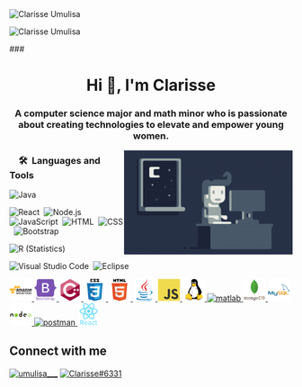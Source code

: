 <img width="250" src="https://media.giphy.com/media/jIgXf4hgbHCeKiXpvt/giphy.gif" alt="Clarisse Umulisa">

<p><img src="https://media.giphy.com/media/jIgXf4hgbHCeKiXpvt/giphy.gig" alt=" Clarisse Umulisa"></p>
### <h1 align="center">Hi 👋, I'm Clarisse</h1>
<h3 align="center">A computer science major and math minor who is passionate about creating technologies to elevate and empower young women.</h3>

<img alt="Night Coding" src="https://raw.githubusercontent.com/AVS1508/AVS1508/master/assets/Night-Coding.gif" align="right">
<h3 id="--Languages-and-Tools" style="position:relative;"><a href="#--Languages-and-Tools" aria-label="  Languages-and-Tools permalink" class="anchor before"><svg aria-hidden="true" focusable="false" height="16" version="1.1" viewBox="0 0 16 16" width="16"><path fill-rule="evenodd"></path></svg></a>🛠 &nbsp;Languages and Tools</h3>
<p>
  <img src="https://img.shields.io/badge/-Java-333333?style=flat&amp;logo=Java&amp;logoColor=FFA518" alt="Java">&nbsp;
 
  <img src="https://img.shields.io/badge/-React-333333?style=flat&amp;logo=react" alt="React">&nbsp;
  <img src="https://img.shields.io/badge/-Node.js-333333?style=flat&amp;logo=node.js" alt="Node.js">&nbsp;
  <img src="https://img.shields.io/badge/-JavaScript-333333?style=flat&amp;logo=javascript" alt="JavaScript">&nbsp;
  <img src="https://img.shields.io/badge/-HTML-333333?style=flat&amp;logo=HTML5" alt="HTML">&nbsp;
  <img src="https://img.shields.io/badge/-CSS-333333?style=flat&amp;logo=CSS3&amp;logoColor=1572B6" alt="CSS">&nbsp;
  <img src="https://img.shields.io/badge/-Bootstrap-333333?style=flat&amp;logo=bootstrap&amp;logoColor=563D7C" alt="Bootstrap"><br>
  
  
  <img src="https://img.shields.io/badge/-R-333333?style=flat&amp;logo=R&amp;logoColor=276DC3" alt="R (Statistics)"><br>
  
  <img src="https://img.shields.io/badge/-Visual%20Studio%20Code-333333?style=flat&amp;logo=visual-studio-code&amp;logoColor=007ACC" alt="Visual Studio Code">&nbsp;
  <img src="https://img.shields.io/badge/-Eclipse-333333?style=flat&amp;logo=eclipse-ide&amp;logoColor=2C2255" alt="Eclipse"><br>

</p>













<p align="left"> <a href="https://aws.amazon.com" target="_blank" rel="noreferrer"> <img src="https://raw.githubusercontent.com/devicons/devicon/master/icons/amazonwebservices/amazonwebservices-original-wordmark.svg" alt="aws" width="40" height="40"/> </a> <a href="https://getbootstrap.com" target="_blank" rel="noreferrer"> <img src="https://raw.githubusercontent.com/devicons/devicon/master/icons/bootstrap/bootstrap-plain-wordmark.svg" alt="bootstrap" width="40" height="40"/> </a> <a href="https://www.w3schools.com/cpp/" target="_blank" rel="noreferrer"> <img src="https://raw.githubusercontent.com/devicons/devicon/master/icons/cplusplus/cplusplus-original.svg" alt="cplusplus" width="40" height="40"/> </a> <a href="https://www.w3schools.com/css/" target="_blank" rel="noreferrer"> <img src="https://raw.githubusercontent.com/devicons/devicon/master/icons/css3/css3-original-wordmark.svg" alt="css3" width="40" height="40"/> </a> <a href="https://www.w3.org/html/" target="_blank" rel="noreferrer"> <img src="https://raw.githubusercontent.com/devicons/devicon/master/icons/html5/html5-original-wordmark.svg" alt="html5" width="40" height="40"/> </a> <a href="https://www.java.com" target="_blank" rel="noreferrer"> <img src="https://raw.githubusercontent.com/devicons/devicon/master/icons/java/java-original.svg" alt="java" width="40" height="40"/> </a> <a href="https://developer.mozilla.org/en-US/docs/Web/JavaScript" target="_blank" rel="noreferrer"> <img src="https://raw.githubusercontent.com/devicons/devicon/master/icons/javascript/javascript-original.svg" alt="javascript" width="40" height="40"/> </a> <a href="https://www.linux.org/" target="_blank" rel="noreferrer"> <img src="https://raw.githubusercontent.com/devicons/devicon/master/icons/linux/linux-original.svg" alt="linux" width="40" height="40"/> </a> <a href="https://www.mathworks.com/" target="_blank" rel="noreferrer"> <img src="https://upload.wikimedia.org/wikipedia/commons/2/21/Matlab_Logo.png" alt="matlab" width="40" height="40"/> </a> <a href="https://www.mongodb.com/" target="_blank" rel="noreferrer"> <img src="https://raw.githubusercontent.com/devicons/devicon/master/icons/mongodb/mongodb-original-wordmark.svg" alt="mongodb" width="40" height="40"/> </a> <a href="https://www.mysql.com/" target="_blank" rel="noreferrer"> <img src="https://raw.githubusercontent.com/devicons/devicon/master/icons/mysql/mysql-original-wordmark.svg" alt="mysql" width="40" height="40"/> </a> <a href="https://nodejs.org" target="_blank" rel="noreferrer"> <img src="https://raw.githubusercontent.com/devicons/devicon/master/icons/nodejs/nodejs-original-wordmark.svg" alt="nodejs" width="40" height="40"/> </a> <a href="https://postman.com" target="_blank" rel="noreferrer"> <img src="https://www.vectorlogo.zone/logos/getpostman/getpostman-icon.svg" alt="postman" width="40" height="40"/> </a> <a href="https://reactjs.org/" target="_blank" rel="noreferrer"> <img src="https://raw.githubusercontent.com/devicons/devicon/master/icons/react/react-original-wordmark.svg" alt="react" width="40" height="40"/> </a> </p>

## Connect with me 

<p>
  
<a href="https://instagram.com/umulisa___" target="blank"><img align="center" src="https://raw.githubusercontent.com/rahuldkjain/github-profile-readme-generator/master/src/images/icons/Social/instagram.svg" alt="umulisa___" height="30" width="40" /></a>
<a href="https://discord.gg/Clarisse#6331" target="blank"><img align="center" src="https://raw.githubusercontent.com/rahuldkjain/github-profile-readme-generator/master/src/images/icons/Social/discord.svg" alt="Clarisse#6331" height="30" width="40" /></a>
</p>





